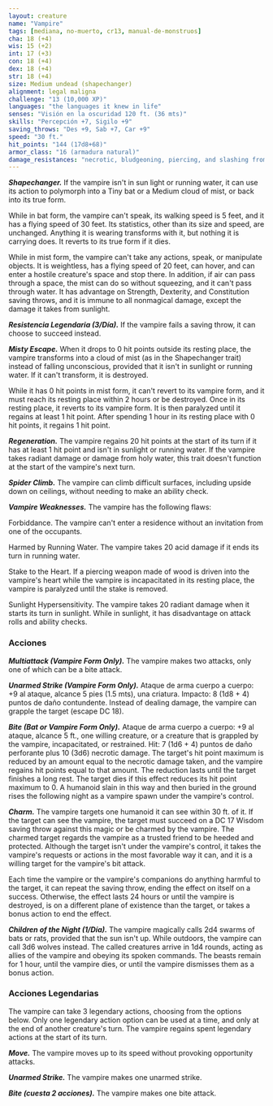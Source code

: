 ```yaml
---
layout: creature
name: "Vampire"
tags: [mediana, no-muerto, cr13, manual-de-monstruos]
cha: 18 (+4)
wis: 15 (+2)
int: 17 (+3)
con: 18 (+4)
dex: 18 (+4)
str: 18 (+4)
size: Medium undead (shapechanger)
alignment: legal maligna
challenge: "13 (10,000 XP)"
languages: "the languages it knew in life"
senses: "Visión en la oscuridad 120 ft. (36 mts)"
skills: "Percepción +7, Sigilo +9"
saving_throws: "Des +9, Sab +7, Car +9"
speed: "30 ft."
hit_points: "144 (17d8+68)"
armor_class: "16 (armadura natural)"
damage_resistances: "necrotic, bludgeoning, piercing, and slashing from nonmagical weapons"
---
```


***Shapechanger.*** If the vampire isn't in sun light or running water, it can use its action to polymorph into a Tiny bat or a Medium cloud of mist, or back into its true form.

While in bat form, the vampire can't speak, its walking speed is 5 feet, and it has a flying speed of 30 feet. Its statistics, other than its size and speed, are unchanged. Anything it is wearing transforms with it, but nothing it is carrying does. It reverts to its true form if it dies.

While in mist form, the vampire can't take any actions, speak, or manipulate objects. It is weightless, has a flying speed of 20 feet, can hover, and can enter a hostile creature's space and stop there. In addition, if air can pass through a space, the mist can do so without squeezing, and it can't pass through water. It has advantage on Strength, Dexterity, and Constitution saving throws, and it is immune to all nonmagical damage, except the damage it takes from sunlight.

***Resistencia Legendaria (3/Día).*** If the vampire fails a saving throw, it can choose to succeed instead.

***Misty Escape.*** When it drops to 0 hit points outside its resting place, the vampire transforms into a cloud of mist (as in the Shapechanger trait) instead of falling unconscious, provided that it isn't in sunlight or running water. If it can't transform, it is destroyed.

While it has 0 hit points in mist form, it can't revert to its vampire form, and it must reach its resting place within 2 hours or be destroyed. Once in its resting place, it reverts to its vampire form. It is then paralyzed until it regains at least 1 hit point. After spending 1 hour in its resting place with 0 hit points, it regains 1 hit point.

***Regeneration.*** The vampire regains 20 hit points at the start of its turn if it has at least 1 hit point and isn't in sunlight or running water. If the vampire takes radiant damage or damage from holy water, this trait doesn't function at the start of the vampire's next turn.

***Spider Climb.*** The vampire can climb difficult surfaces, including upside down on ceilings, without needing to make an ability check.

***Vampire Weaknesses.*** The vampire has the following flaws:

Forbiddance. The vampire can't enter a residence without an invitation from one of the occupants.

Harmed by Running Water. The vampire takes 20 acid damage if it ends its turn in running water.

Stake to the Heart. If a piercing weapon made of wood is driven into the vampire's heart while the vampire is incapacitated in its resting place, the vampire is paralyzed until the stake is removed.

Sunlight Hypersensitivity. The vampire takes 20 radiant damage when it starts its turn in sunlight. While in sunlight, it has disadvantage on attack rolls and ability checks.

### Acciones

***Multiattack (Vampire Form Only).*** The vampire makes two attacks, only one of which can be a bite attack.

***Unarmed Strike (Vampire Form Only).*** Ataque de arma cuerpo a cuerpo: +9 al ataque, alcance 5 pies (1.5 mts), una criatura. Impacto: 8 (1d8 + 4) puntos de daño contundente. Instead of dealing damage, the vampire can grapple the target (escape DC 18).

***Bite (Bat or Vampire Form Only).*** Ataque de arma cuerpo a cuerpo: +9 al ataque, alcance 5 ft., one willing creature, or a creature that is grappled by the vampire, incapacitated, or restrained. Hit: 7 (1d6 + 4) puntos de daño perforante plus 10 (3d6) necrotic damage. The target's hit point maximum is reduced by an amount equal to the necrotic damage taken, and the vampire regains hit points equal to that amount. The reduction lasts until the target finishes a long rest. The target dies if this effect reduces its hit point maximum to 0. A humanoid slain in this way and then buried in the ground rises the following night as a vampire spawn under the vampire's control.

***Charm.*** The vampire targets one humanoid it can see within 30 ft. of it. If the target can see the vampire, the target must succeed on a DC 17 Wisdom saving throw against this magic or be charmed by the vampire. The charmed target regards the vampire as a trusted friend to be heeded and protected. Although the target isn't under the vampire's control, it takes the vampire's requests or actions in the most favorable way it can, and it is a willing target for the vampire's bit attack.

Each time the vampire or the vampire's companions do anything harmful to the target, it can repeat the saving throw, ending the effect on itself on a success. Otherwise, the effect lasts 24 hours or until the vampire is destroyed, is on a different plane of existence than the target, or takes a bonus action to end the effect.

***Children of the Night (1/Día).*** The vampire magically calls 2d4 swarms of bats or rats, provided that the sun isn't up. While outdoors, the vampire can call 3d6 wolves instead. The called creatures arrive in 1d4 rounds, acting as allies of the vampire and obeying its spoken commands. The beasts remain for 1 hour, until the vampire dies, or until the vampire dismisses them as a bonus action.

### Acciones Legendarias

The vampire can take 3 legendary actions, choosing from the options below. Only one legendary action option can be used at a time, and only at the end of another creature's turn. The vampire regains spent legendary actions at the start of its turn.

***Move.*** The vampire moves up to its speed without provoking opportunity attacks.

***Unarmed Strike.*** The vampire makes one unarmed strike.

***Bite (cuesta 2 acciones).*** The vampire makes one bite attack.